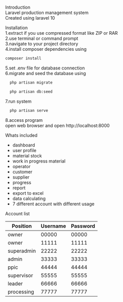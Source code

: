 Introduction  
Laravel production management system  
Created using laravel 10  

Installation  
 1.extract if you use compressed format like ZIP or RAR  
 2.use terminal or command prompt  
 3.navigate to your project directory  
 4.install composer dependencies using
 ```bash 
 composer install
 ```  
 5.set .env file for database connection  
 6.migrate and seed the database using
 ```bash  
   php artisan migrate  
 ```  
 ```bash 
   php artisan db:seed  
 ```  
 7.run system
 ```bash   
   php artisan serve
 ```     
 8.access program  
   open web browser and open http://localhost:8000  

Whats included  

- dashboard  
- user profile  
- material stock  
- work in progress material  
- operator  
- customer  
- supplier  
- progress  
- report  
- export to excel  
- data calculating  
- 7 different account with different usage  

Account list

| Position   | Username    | Password     |
|------------|-------------|--------------|
| owner      | 00000       | 00000        |
| owner      | 11111       | 11111        |
| superadmin | 22222       | 22222        |
| admin      | 33333       | 33333        |
| ppic       | 44444       | 44444        |
| supervisor | 55555       | 55555        |
| leader     | 66666       | 66666        |
| processing | 77777       | 77777        |
